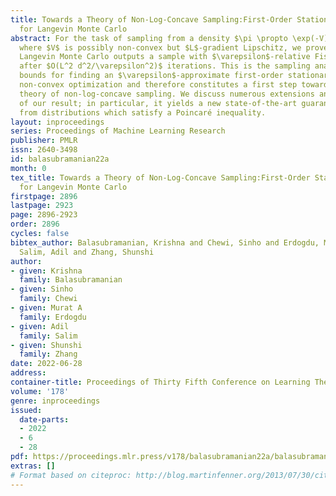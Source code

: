 ```yaml
---
title: Towards a Theory of Non-Log-Concave Sampling:First-Order Stationarity Guarantees
  for Langevin Monte Carlo
abstract: For the task of sampling from a density $\pi \propto \exp(-V)$ on $\R^d$,
  where $V$ is possibly non-convex but $L$-gradient Lipschitz, we prove that averaged
  Langevin Monte Carlo outputs a sample with $\varepsilon$-relative Fisher information
  after $O(L^2 d^2/\varepsilon^2)$ iterations. This is the sampling analogue of complexity
  bounds for finding an $\varepsilon$-approximate first-order stationary points in
  non-convex optimization and therefore constitutes a first step towards the general
  theory of non-log-concave sampling. We discuss numerous extensions and applications
  of our result; in particular, it yields a new state-of-the-art guarantee for sampling
  from distributions which satisfy a Poincaré inequality.
layout: inproceedings
series: Proceedings of Machine Learning Research
publisher: PMLR
issn: 2640-3498
id: balasubramanian22a
month: 0
tex_title: Towards a Theory of Non-Log-Concave Sampling:First-Order Stationarity Guarantees
  for Langevin Monte Carlo
firstpage: 2896
lastpage: 2923
page: 2896-2923
order: 2896
cycles: false
bibtex_author: Balasubramanian, Krishna and Chewi, Sinho and Erdogdu, Murat A and
  Salim, Adil and Zhang, Shunshi
author:
- given: Krishna
  family: Balasubramanian
- given: Sinho
  family: Chewi
- given: Murat A
  family: Erdogdu
- given: Adil
  family: Salim
- given: Shunshi
  family: Zhang
date: 2022-06-28
address:
container-title: Proceedings of Thirty Fifth Conference on Learning Theory
volume: '178'
genre: inproceedings
issued:
  date-parts:
  - 2022
  - 6
  - 28
pdf: https://proceedings.mlr.press/v178/balasubramanian22a/balasubramanian22a.pdf
extras: []
# Format based on citeproc: http://blog.martinfenner.org/2013/07/30/citeproc-yaml-for-bibliographies/
---
```

